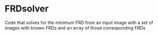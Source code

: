 # FRDsolver
Code that solves for the minimum FRD from an input image with a set of images with known FRDs and an array of those corresponding FRDs
